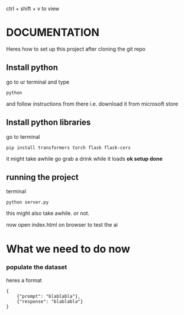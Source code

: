 ctrl + shift + v to view









# DOCUMENTATION
Heres how to set up this project after cloning the git repo

## Install python
go to ur terminal and type 
```
python
```
and follow instructions from there
i.e. download it from microsoft store


## Install python libraries
go to terminal
```
pip install transformers torch flask flask-cors
```
it might take awhile go grab a drink while it loads
**ok setup done**

## running the project
terminal
```
python server.py
```
this might also take awhile. or not.

now open index.html on browser to test the ai

# What we need to do now
### populate the dataset
heres a format
```
{
    {"prompt": "blablabla"},
    {"response": "blablabla"}
}
```